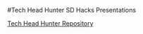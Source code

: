 #Tech Head Hunter SD Hacks Presentations

[Tech Head Hunter Repository](https://github.com/anthonyprograms/Tech-Head-Hunter)
